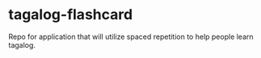 # tagalog-flashcard
Repo for application that will utilize spaced repetition to help people learn tagalog.
